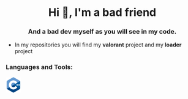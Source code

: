 <h1 align="center">Hi 👋, I'm a bad friend</h1>
<h3 align="center">And a bad dev myself as you will see in my code.</h3>

- In my repositories you will find my **valorant** project and my **loader** project

<h3 align="left">Languages and Tools:</h3>
<p align="left"> <a href="https://www.w3schools.com/cpp/" target="_blank" rel="noreferrer"> <img src="https://raw.githubusercontent.com/devicons/devicon/master/icons/cplusplus/cplusplus-original.svg" alt="cplusplus" width="40" height="40"/> </a> </p>
